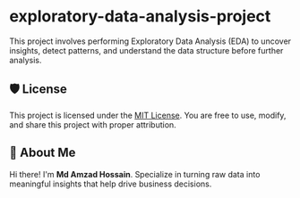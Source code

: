 # exploratory-data-analysis-project
This project involves performing Exploratory Data Analysis (EDA) to uncover insights, detect patterns, and understand the data structure before further analysis.

## 🛡️ License

This project is licensed under the [MIT License](LICENSE). You are free to use, modify, and share this project with proper attribution.

## 🌟 About Me
Hi there! I'm **Md Amzad Hossain**. Specialize in turning raw data into meaningful insights that help drive business decisions. 
